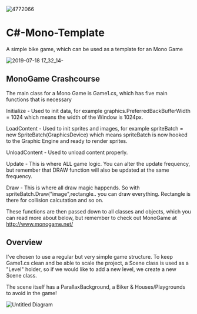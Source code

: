 ![4772066](https://user-images.githubusercontent.com/4427332/61470314-1df54780-a981-11e9-88a5-4cc86bce5465.png)

# C#-Mono-Template
A simple bike game, which can be used as a template for an Mono Game

![2019-07-18 17_32_14-](https://user-images.githubusercontent.com/4427332/61471138-85f85d80-a982-11e9-9b52-71d7e6e81f29.png)


## MonoGame Crashcourse
The main class for a Mono Game is Game1.cs, which has five main functions that is necessary

  Initialize
    - Used to init data, for example graphics.PreferredBackBufferWidth = 1024 which means the width of the Window is 1024px.
    
  LoadContent
    - Used to init sprites and images, for example spriteBatch = new SpriteBatch(GraphicsDevice) which means spriteBatch is
      now hooked to the Graphic Engine and ready to render sprites.
    
  UnloadContent
    - Used to unload content properly. 
    
  Update
    - This is where ALL game logic. You can alter the update frequency, but remember that 
      DRAW function will also be updated at the same frequency. 
      
  Draw
    - This is where all draw magic happends. So with spriteBatch.Draw("image",rectangle.. you can draw everything. 
      Rectangle is there for collision calcutation and so on. 
      
   These functions are then passed down to all classes and objects, which you can read more about below, but
   remember to check out MonoGame at http://www.monogame.net/
      
      
 ## Overview
   
   I've chosen to use a regular but very simple game structure. To keep Game1.cs clean and be able to scale the project,
   a Scene class is used as a "Level" holder, so if we would like to add a new level, we create a new Scene class. 
   
   
   The scene itself has a ParallaxBackground, a Biker & Houses/Playgrounds to avoid in the game! 
   
   ![Untitled Diagram](https://user-images.githubusercontent.com/4427332/61470195-edada900-a980-11e9-82eb-8661dd1e0203.png)
